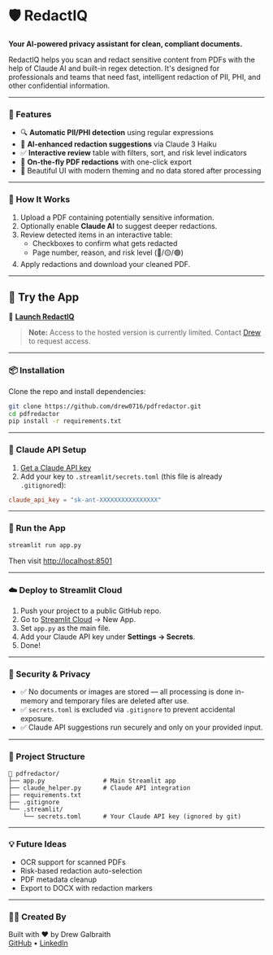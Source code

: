 # 🛡️ RedactIQ

**Your AI-powered privacy assistant for clean, compliant documents.**

RedactIQ helps you scan and redact sensitive content from PDFs with the help of Claude AI and built-in regex detection. It's designed for professionals and teams that need fast, intelligent redaction of PII, PHI, and other confidential information.

---

### 🚀 Features

- 🔍 **Automatic PII/PHI detection** using regular expressions
- 🤖 **AI-enhanced redaction suggestions** via Claude 3 Haiku
- ✅ **Interactive review** table with filters, sort, and risk level indicators
- 📄 **On-the-fly PDF redactions** with one-click export
- 🎨 Beautiful UI with modern theming and no data stored after processing

---

### 🧪 How It Works

1. Upload a PDF containing potentially sensitive information.
2. Optionally enable **Claude AI** to suggest deeper redactions.
3. Review detected items in an interactive table:
   - Checkboxes to confirm what gets redacted
   - Page number, reason, and risk level (🔴/🟡/🟢)
4. Apply redactions and download your cleaned PDF.

---

## 🚀 Try the App

🔺 **[Launch RedactIQ](https://redactiq.streamlit.app)**

> **Note:** Access to the hosted version is currently limited.
> Contact [Drew](mailto:drew0716@gmail.com) to request access.

---

### 📦 Installation

Clone the repo and install dependencies:

```bash
git clone https://github.com/drew0716/pdfredactor.git
cd pdfredactor
pip install -r requirements.txt
```

---

### 🧠 Claude API Setup

1. [Get a Claude API key](https://console.anthropic.com)
2. Add your key to `.streamlit/secrets.toml` (this file is already `.gitignore`d):

```toml
claude_api_key = "sk-ant-XXXXXXXXXXXXXXXX"
```

---

### 🏁 Run the App

```bash
streamlit run app.py
```

Then visit [http://localhost:8501](http://localhost:8501)

---

### ☁️ Deploy to Streamlit Cloud

1. Push your project to a public GitHub repo.
2. Go to [Streamlit Cloud](https://streamlit.io/cloud) → New App.
3. Set `app.py` as the main file.
4. Add your Claude API key under **Settings → Secrets**.
5. Done!

---

### 🛑 Security & Privacy

- ✅ No documents or images are stored — all processing is done in-memory and temporary files are deleted after use.
- ✅ `secrets.toml` is excluded via `.gitignore` to prevent accidental exposure.
- ✅ Claude API suggestions run securely and only on your provided input.

---

### 📄 Project Structure

```
📁 pdfredactor/
├── app.py                # Main Streamlit app
├── claude_helper.py      # Claude API integration
├── requirements.txt
├── .gitignore
└── .streamlit/
    └── secrets.toml      # Your Claude API key (ignored by git)
```

---

### 💡 Future Ideas

- OCR support for scanned PDFs
- Risk-based redaction auto-selection
- PDF metadata cleanup
- Export to DOCX with redaction markers

---

### 👨‍💻 Created By

Built with ❤️ by Drew Galbraith  
[GitHub](https://github.com/drew0716) • [LinkedIn](https://www.linkedin.com/in/scubadrew0716/)